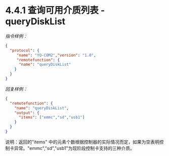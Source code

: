 # 4.4.1    查询可用介质列表 - queryDiskList

 *指令样例：*

```json
{
  "protocol": {
     "name": "YQ-COM2","version": "1.0",
     "remotefunction": {
      "name": "queryDiskList"
    }
  }
}
```

 *回复样例：*

```json
{
  "remotefunction": {
    "name": "queryDiskList",
    "output": {
      "items": ["emmc","sd","usb1"]
    }
  }
}
```

说明：返回的"items" 中的元素个数根据控制器的实际情况而定，如果为空表明控制卡异常。"emmc","sd","usb1"为现阶段控制卡支持的三种介质。